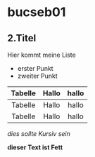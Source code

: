 bucseb01
========
## 2.Titel

Hier kommt meine Liste
* erster Punkt
* zweiter Punkt 


| Tabelle | Hallo | hallo |
| :-----: | :-----: | :-----: |
| Tabelle | Hallo | hallo |
| Tabelle | Hallo | hallo |


*dies sollte Kursiv sein*

**dieser Text ist Fett**
